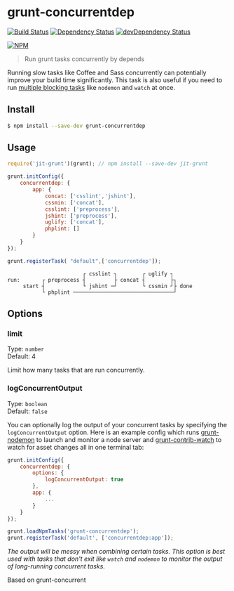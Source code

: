 # grunt-concurrentdep 

[![Build Status](https://travis-ci.org/askovpen/grunt-concurrentdep.svg?branch=master)](https://travis-ci.org/askovpen/grunt-concurrentdep)
[![Dependency Status](https://david-dm.org/askovpen/grunt-concurrentdep.svg)](https://david-dm.org/askovpen/grunt-concurrentdep)
[![devDependency Status](https://david-dm.org/askovpen/grunt-concurrentdep/dev-status.svg)](https://david-dm.org/askovpen/grunt-concurrentdep#info=devDependencies)

[![NPM](https://nodei.co/npm/grunt-concurrentdep.png?downloads=true&downloadRank=true&stars=true)](https://nodei.co/npm/grunt-concurrentdep/)

> Run grunt tasks concurrently by depends

Running slow tasks like Coffee and Sass concurrently can potentially improve your build time significantly. This task is also useful if you need to run [multiple blocking tasks](#logconcurrentoutput) like `nodemon` and `watch` at once.


## Install

```sh
$ npm install --save-dev grunt-concurrentdep
```


## Usage

```js
require('jit-grunt')(grunt); // npm install --save-dev jit-grunt

grunt.initConfig({
    concurrentdep: {
        app: {
            concat: ['csslint','jshint'],
            cssmin: ['concat'],
            csslint: ['preprocess'],
            jshint: ['preprocess'],
            uglify: ['concat'],
            phplint: []
        }
    }
});

grunt.registerTask( "default",['concurrentdep']);
```


```
                        ┌ csslint ┐        ┌ uglify ┐
run:       ┌ preprocess ┤         ├ concat ┤        ├┐
     start ┤            └ jshint ─┘        └ cssmin ┘├ done
           └ phplint ────────────────────────────────┘
```
## Options

### limit

Type: `number`  
Default: 4

Limit how many tasks that are run concurrently.

### logConcurrentOutput

Type: `boolean`  
Default: `false`

You can optionally log the output of your concurrent tasks by specifying the `logConcurrentOutput` option. Here is an example config which runs [grunt-nodemon](https://github.com/ChrisWren/grunt-nodemon) to launch and monitor a node server and [grunt-contrib-watch](https://github.com/gruntjs/grunt-contrib-watch) to watch for asset changes all in one terminal tab:

```js
grunt.initConfig({
    concurrentdep: {
        options: {
            logConcurrentOutput: true
        },
        app: {
            ...
        }
    }
});

grunt.loadNpmTasks('grunt-concurrentdep');
grunt.registerTask('default', ['concurrentdep:app']);
```

*The output will be messy when combining certain tasks. This option is best used with tasks that don't exit like `watch` and `nodemon` to monitor the output of long-running concurrent tasks.*


Based on grunt-concurrent
